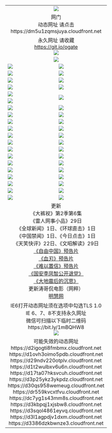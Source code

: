 ﻿<table>
  <tr></tr>
  <tr><td colspan=2 align=center><img src="https://github.com/ogate/up/blob/master/oGate.jpg" /></td></tr>
  <tr><td colspan=2 align=center>网门<br>动态网址 请点击
<br>https://dm5u1zqmsjuya.cloudfront.net
    </td>
  </tr>
  <tr>
    <td colspan=2 align=center>永久网址 请收藏<br/><a href="https://git.io/ogate" target="_blank">https://git.io/ogate</a><br/><a href="https://dm5u1zqmsjuya.cloudfront.net/Up/0WMGDL2.png" target="_blank"><img src="https://dm5u1zqmsjuya.cloudfront.net/Up/0WMGD2.png"/></a></td>
    <!--td align=center>临时网址 微信用<br/><a href="https://bit.ly/1mBQHW8" target="_blank">https://bit.ly/1mBQHW8</a><br/><a href="https://dm5u1zqmsjuya.cloudfront.net/Up/0WMGDL3.png" target="_blank"><img src="https://dm5u1zqmsjuya.cloudfront.net/Up/0WMGD3.png"/></a></td-->
  </tr>
  <tr>
    <td colspan=2 align=center><a href="https://dm5u1zqmsjuya.cloudfront.net/ogUP.aspx?name=0oGate.apk" target="_blank"><img src="https://dm5u1zqmsjuya.cloudfront.net/Up/0WMAZ.jpg" /></a></td>
  </tr>
  <tr>
    <td><a href="https://dm5u1zqmsjuya.cloudfront.net/ogNice.aspx" target="_blank"><img src="https://dm5u1zqmsjuya.cloudfront.net/Up/0WCYY.jpg" /></a></td>
    <td><a href="https://dm5u1zqmsjuya.cloudfront.net/onCO.aspx?ob=600%E4%BA%8B%E7%89%A9&op=%E5%A2%9E%E5%88%A0%E6%94%B9&args=WH1~%23%E7%B1%BB%E5%9E%8B6%E6%96%B0%E9%97%BB%7c%23%E7%B1%BB%E5%9E%8B6%E8%AF%84%E8%AE%BA&mode=" target="_blank"><img src="https://dm5u1zqmsjuya.cloudfront.net/Up/0WZTT.jpg" /></a></td> 
  </tr>
  <tr>
    <td><a href="https://dm5u1zqmsjuya.cloudfront.net/ogDY.aspx" target="_blank"><img src="https://dm5u1zqmsjuya.cloudfront.net/Up/0FK.jpg" /></a></td>
    <td><a href="https://dm5u1zqmsjuya.cloudfront.net/ogST.aspx" target="_blank"><img src="https://dm5u1zqmsjuya.cloudfront.net/Up/0ST.jpg" /></a></td> 
  </tr>
  <tr>
    <!--td rowspan=2><a href="https://dm5u1zqmsjuya.cloudfront.net/ogUP.aspx?name=WJ.mp4&count=T:1,480P:1" target="_blank"><img src="https://dm5u1zqmsjuya.cloudfront.net/Up/WJ.jpg" /></a></td-->
    <td><a href="https://dm5u1zqmsjuya.cloudfront.net/ogUP.aspx?name=11DKC.mp4&count=T:2,2:6,1:16" target="_blank"><img src="https://dm5u1zqmsjuya.cloudfront.net/Up/11DKC.jpg" /></a></td> 
    <td><div><a href="https://dm5u1zqmsjuya.cloudfront.net/ogUP.aspx?name=LRWS.mp4&count=7B:8,6B:44,5A:10,5B:35,4A:14,4B:19,3A:10,3B:26,2A:16,2B:21,1A:23,1B:29&current=7B:8" target="_blank"><img src="https://dm5u1zqmsjuya.cloudfront.net/Up/LRWS.jpg" /></a></td>
   </tr>
  <tr>
    <td><a href="https://dm5u1zqmsjuya.cloudfront.net/ogUP.aspx?name=LRSH.mp4&count=W:13,2:10" target="_blank"><img src="https://dm5u1zqmsjuya.cloudfront.net/Up/LRSH.jpg" /></a></td>
    <td><a href="https://dm5u1zqmsjuya.cloudfront.net/ogUP.aspx?name=BYWXY.mp4" target="_blank"><img src="https://dm5u1zqmsjuya.cloudfront.net/Up/BYWXY.jpg" /></a></td>
  </tr>
  <tr>
    <td><a href="https://dm5u1zqmsjuya.cloudfront.net/ogUP.aspx?name=JQR.mp4&count=2" target="_blank"><img src="https://dm5u1zqmsjuya.cloudfront.net/Up/JQR.jpg" /></a></td>   
    <td rowspan=2><a href="https://dm5u1zqmsjuya.cloudfront.net/ogUP.aspx?name=JP.mp4&count=9" target="_blank"><img src="https://dm5u1zqmsjuya.cloudfront.net/Up/JP.jpg" /></td>
  </tr>
  <tr>
    <td><a href="https://dm5u1zqmsjuya.cloudfront.net/ogUP.aspx?name=WH.mp4" target="_blank"><img src="https://dm5u1zqmsjuya.cloudfront.net/Up/WH.jpg" /></a></td>
  </tr>
  <tr>
    <td><a href="https://dm5u1zqmsjuya.cloudfront.net/ogUP.aspx?name=SSZJ.mp4&count=SP:6,480P:8" target="_blank"><img src="https://dm5u1zqmsjuya.cloudfront.net/Up/SSZJ.jpg" /></a></td>
    <td><a href="https://dm5u1zqmsjuya.cloudfront.net/ogUP.aspx?name=ZY.mp4&count=2015:16" target="_blank"><img src="https://dm5u1zqmsjuya.cloudfront.net/Up/ZY.jpg" /></a</td>
  </tr>
  <tr>
    <td><a href="https://dm5u1zqmsjuya.cloudfront.net/ogUP.aspx?name=XTFY.mp4&count=B:2,A:24" target="_blank"><img src="https://dm5u1zqmsjuya.cloudfront.net/Up/XTFY.jpg" /></a></td>
    <td><a href="https://dm5u1zqmsjuya.cloudfront.net/ogUP.aspx?name=1XQK.mp4&count=13" target="_blank"><img src="https://dm5u1zqmsjuya.cloudfront.net/Up/1XQK.jpg" /></a</td>
  </tr>
  <tr>
    <td><a href="https://dm5u1zqmsjuya.cloudfront.net/ogUP.aspx?name=1LYF.mp4&count=2" target="_blank"><img src="https://dm5u1zqmsjuya.cloudfront.net/Up/1LYF0.jpg" /></a></td>
    <td><a href="https://dm5u1zqmsjuya.cloudfront.net/ogUP.aspx?name=1ZGC.mp4&count=6" target="_blank"><img src="https://dm5u1zqmsjuya.cloudfront.net/Up/1ZGC0.jpg" /></a></td>
  </tr>
  <tr>
    <td><a href="https://dm5u1zqmsjuya.cloudfront.net/ogUP.aspx?name=1ZKM.mp4&count=3&current=3" target="_blank"><img src="https://dm5u1zqmsjuya.cloudfront.net/Up/1ZKM0.jpg" /></a></td>  
    <td><a href="https://dm5u1zqmsjuya.cloudfront.net/ogUP.aspx?name=1WWY.mp4&count=6&current=6" target="_blank"><img src="https://dm5u1zqmsjuya.cloudfront.net/Up/1WWY0.jpg" /></a></td>
  </tr>
  <tr>
    <td><a href="https://dm5u1zqmsjuya.cloudfront.net/ogUP.aspx?name=10JGY.mp4&count=3" target="_blank"><img src="https://dm5u1zqmsjuya.cloudfront.net/Up/10JGY0.jpg" /></a></td>
    <td><a href="https://dm5u1zqmsjuya.cloudfront.net/ogUP.aspx?name=10CYS.mp4&count=2" target="_blank"><img src="https://dm5u1zqmsjuya.cloudfront.net/Up/10CYS0.jpg" /></a></td>
  </tr>
  <tr>
    <td><a href="https://dm5u1zqmsjuya.cloudfront.net/ogUP.aspx?name=4SQQ.mp4&count=201603:1,201602:20,201601:21&current=201603:1" target="_blank"><img src="https://dm5u1zqmsjuya.cloudfront.net/Up/4SQQ0.jpg"/></a></td>
    <td><a href="https://dm5u1zqmsjuya.cloudfront.net/ogUP.aspx?name=4SHQ.mp4&count=201603:1,201602:27,201601:28&current=201603:1" target="_blank"><img src="https://dm5u1zqmsjuya.cloudfront.net/Up/4SHQ0.jpg"/></a></td>
  </tr>
  <tr>
    <td><a href="https://dm5u1zqmsjuya.cloudfront.net/ogUP.aspx?name=4SZG.mp4&count=201603:1,201602:21,201601:23&current=201603:1" target="_blank"><img src="https://dm5u1zqmsjuya.cloudfront.net/Up/4SZG0.jpg"/></a></td>
    <td><a href="https://dm5u1zqmsjuya.cloudfront.net/ogUP.aspx?name=4SDJ.mp4&count=201603A:1,201602A:24,201602B:7,201601A:48,201601B:6&current=201603A:1" target="_blank"><img src="https://dm5u1zqmsjuya.cloudfront.net/Up/4SDJ0.jpg"/></a></td>
  </tr>
  <tr>
    <td><a href="https://dm5u1zqmsjuya.cloudfront.net/ogUP.aspx?name=4CTX.mp4&count=201602:3,201601:4&current=201602:3" target="_blank"><img src="https://dm5u1zqmsjuya.cloudfront.net/Up/4CTX0.jpg"/></a></td>
    <td><a href="https://dm5u1zqmsjuya.cloudfront.net/ogUP.aspx?name=4CWZ.mp4&count=201602:4,201601:4&current=201602:4" target="_blank"><img src="https://dm5u1zqmsjuya.cloudfront.net/Up/4CWZ0.jpg"/></a></td>
  </tr>
  <tr>
    <td><a href="https://dm5u1zqmsjuya.cloudfront.net/onUP.aspx?name=https://dwsfx5awq5vcc.cloudfront.net/" target="_blank"><img src="https://dm5u1zqmsjuya.cloudfront.net/Up/0DTW.jpg"/></a></td>
    <td><a href="https://dm5u1zqmsjuya.cloudfront.net/onUP.aspx?name=https://d240ns8up8earz.cloudfront.net/acenter/" target="_blank"><img src="https://dm5u1zqmsjuya.cloudfront.net/Up/0TDW.jpg" /></a></td>
  </tr>
  <tr>
    <td><a href="https://dm5u1zqmsjuya.cloudfront.net/onUP.aspx?name=https://d4508d6vomz2p.cloudfront.net/gb/nsc413.htm" target="_blank"><img src="https://dm5u1zqmsjuya.cloudfront.net/Up/0DJY.jpg" /></a></td>
    <td><a href="https://dm5u1zqmsjuya.cloudfront.net/onUP.aspx?name=https://d3bxwq7vzudb5l.cloudfront.net/xtr/gb/prog204.html" target="_blank"><img src="https://dm5u1zqmsjuya.cloudfront.net/Up/0XTR.jpg" /></a></td>
  </tr>
  <tr>
    <td><a href="https://dm5u1zqmsjuya.cloudfront.net/onUP.aspx?name=https://d3aj00iefsmfgc.cloudfront.net/" target="_blank"><img src="https://dm5u1zqmsjuya.cloudfront.net/Up/0MHW.jpg" /></a></td>
    <td><a href="https://dm5u1zqmsjuya.cloudfront.net/onUP.aspx?name=https://d1lcj91uv80klr.cloudfront.net/" target="_blank"><img src="https://dm5u1zqmsjuya.cloudfront.net/Up/0ZJW.jpg" /></a></td>
  </tr>
  <tr>
    <td><a href="https://dm5u1zqmsjuya.cloudfront.net/ogUP.aspx?name=0FG.zip" target="_blank"><img src="https://dm5u1zqmsjuya.cloudfront.net/Up/0FG.jpg" /></a></td>
    <td><a href="https://dm5u1zqmsjuya.cloudfront.net/ogUP.aspx?name=0FGA.apk" target="_blank"><img src="https://dm5u1zqmsjuya.cloudfront.net/Up/0FGA.jpg" /></a></td>
  </tr>
  <tr>
    <td><a href="https://dm5u1zqmsjuya.cloudfront.net/ogUP.aspx?name=0U.zip" target="_blank"><img src="https://dm5u1zqmsjuya.cloudfront.net/Up/0U.jpg" /></a></td>
    <td><a href="https://dm5u1zqmsjuya.cloudfront.net/ogUP.aspx?name=0UA.apk" target="_blank"><img src="https://dm5u1zqmsjuya.cloudfront.net/Up/0UA.jpg" /></a></td>
  </tr>
  <tr>
    <td><a href="https://dm5u1zqmsjuya.cloudfront.net/ogUP.aspx?name=0iPPOTV.zip" target="_blank"><img src="https://dm5u1zqmsjuya.cloudfront.net/Up/0iPPOTV.jpg" /></a></td>
    <td><a href="https://dm5u1zqmsjuya.cloudfront.net/ogUP.aspx?name=0iNTD.apk" target="_blank"><img src="https://dm5u1zqmsjuya.cloudfront.net/Up/0iNTD.jpg" /></a></td>
  </tr>
  <tr>
    <td colspan=2 align=center>更新<br>
      《大裤衩》第2季第6集<br>
      《雷人网事小品》29日<br>
      《全球新闻》1日、《环球直击》1日<br>
      《中国禁闻》1日、《今日点击》1日<br>
      《天笑快评》22日、《文昭解读》29日<br>
      <a href="https://dm5u1zqmsjuya.cloudfront.net/ogUP.aspx?name=11ZYZG0.mp4" target="_blank">《自由中国》预告片</a><br>
      <a href="https://dm5u1zqmsjuya.cloudfront.net/ogUP.aspx?name=11XR.mp4" target="_blank">《血刃》预告片</a><br>
      <a href="https://dm5u1zqmsjuya.cloudfront.net/ogUP.aspx?name=11NYZX.mp4&count=2" target="_blank">《难以置信》预告片</a><br>
      <a href="https://dm5u1zqmsjuya.cloudfront.net/ogUP.aspx?name=4LFZ.mp4" target="_blank">《国安李凤智公开退党》</a><br>
      <a href="https://dm5u1zqmsjuya.cloudfront.net/ogUP.aspx?name=4DDZHDCS.mp4" target="_blank">《大地震后的沉思》</a><br>
      更新涛哥侃电影（网粹）<br>
      <a href="https://dm5u1zqmsjuya.cloudfront.net/onUP.aspx?name=https://www.minghui.org/" target="_blank">明慧网</a></td>
    </td>
  </tr>
  <tr>
    <td colspan=2 align=center>IE6打开动态网址须在选项中勾选TLS 1.0<br/>IE 6、7、8不支持永久网址<br/>
      微信可扫描以下临时二维码<br/>https://bit.ly/1mBQHW8<br/><a href="https://dm5u1zqmsjuya.cloudfront.net/Up/0WMGDL3.png" target="_blank"><img src="https://dm5u1zqmsjuya.cloudfront.net/Up/0WMGD3.png"/></a><br>
  </tr>
  <tr>
    <td colspan=2 align=center>可能失效的动态网址
<br>https://d2igogti8fmbmx.cloudfront.net
<br>https://d1ovh3oimo5pdb.cloudfront.net
<br>https://d29ndv220otplv.cloudfront.net
<br>https://d1t2wulbxv6u6n.cloudfront.net
<br>https://d17ta07hksvcuh.cloudfront.net
<br>https://d3p25ykz3ykpdz.cloudfront.net
<br>https://d30qs958wemeug.cloudfront.net
<br>https://dr559kvcxtfvu.cloudfront.net
<br>https://dc7yg1s43mm8s.cloudfront.net
<br>https://d3kbpqj1xjsbw8.cloudfront.net
<br>https://d3sqol4861eyvq.cloudfront.net
<br>https://d3l1agpdjv1dxm.cloudfront.net
<br>https://d3386dzkbwnze3.cloudfront.net
    </td>
  </tr>
</table>
